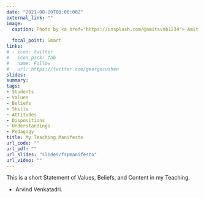 ```yaml
---
date: "2021-08-20T00:00:00Z"
external_link: ""
image:
  caption: Photo by <a href="https://unsplash.com/@amitsvnb1234"> Amit Srivastava</a> on <a href="https://unsplash.com/s/photos/journey?utm_source=unsplash&utm_medium=referral&utm_content=creditCopyText">Unsplash</a>
  
  focal_point: Smart
links:
# - icon: twitter
#   icon_pack: fab
#   name: Follow
#   url: https://twitter.com/georgecushen
slides: 
summary: 
tags:
- Students
- Values
- Beliefs
- Skills
- Attitudes
- Dispositions
- Understandings
- Pedagogy
title: My Teaching Manifesto
url_code: ""
url_pdf: ""
url_slides: "slides/fspmanifesto"
url_video: ""
---
```


This is a short Statement of Values, Beliefs, and Content in my Teaching. 

- Arvind Venkatadri.
